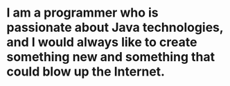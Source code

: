 # I am a programmer who is passionate about Java technologies, and I would always like to create something new and something that could blow up the Internet.
